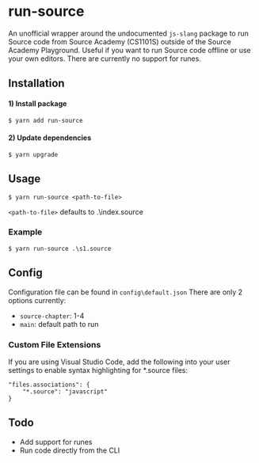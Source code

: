 # run-source
An unofficial wrapper around the undocumented `js-slang` package to run Source code from Source Academy (CS1101S) outside of the Source Academy Playground. Useful if you want to run Source code offline or use your own editors.
There are currently no support for runes.

## Installation
#### 1) Install package
```
$ yarn add run-source
```
#### 2) Update dependencies
```
$ yarn upgrade
```

## Usage
```
$ yarn run-source <path-to-file>
```
`<path-to-file>` defaults to .\index.source

### Example
```
$ yarn run-source .\s1.source
```

## Config
Configuration file can be found in `config\default.json`
There are only 2 options currently:
- `source-chapter`: 1-4
- `main`: default path to run

### Custom File Extensions
If you are using Visual Studio Code, add the following into your user settings to enable syntax highlighting for *.source files:
```
"files.associations": {
    "*.source": "javascript"
}
```

## Todo
- Add support for runes
- Run code directly from the CLI
